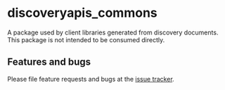 # discoveryapis_commons

A package used by client libraries generated from discovery
documents. This package is not intended to be consumed directly.

## Features and bugs

Please file feature requests and bugs at the [issue tracker][tracker].

[tracker]: https://github.com/dart-lang/discoveryapis_commons/issues
